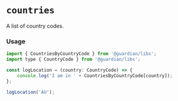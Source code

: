 # `countries`

A list of country codes.

### Usage

```js
import { CountriesByCountryCode } from '@guardian/libs';
import type { CountryCode } from '@guardian/libs';

const logLocation = (country: CountryCode) => {
    console.log('I am in ' + CountriesByCountryCode[country]);
};

logLocation('AU');
```
